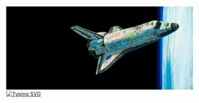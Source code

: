<a href="https://git.io/typing-svg"><img src="githubphoto.jpeg"><img src="https://readme-typing-svg.herokuapp.com?font=Creepster&pause=1000&center=true&vCenter=true&random=false&width=435&lines=Hi%2C+Dhruv+this+side+%F0%9F%AB%A1;A+tech+enthusiast+and+a+beginner+dev" alt="Typing SVG" /></a>
